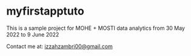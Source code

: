 # myfirstapptuto

This is a sample project for MOHE + MOSTI data analytics from 30 May 2022 to 9 June 2022

Contact me at: izzahzambri00@gmail.com
